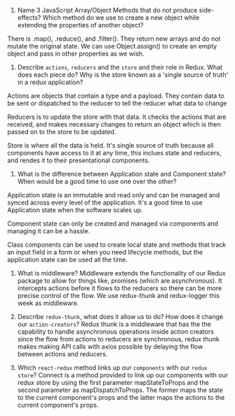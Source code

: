 1.  Name 3 JavaScript Array/Object Methods that do not produce side-effects? Which method do we use to create a new object while extending the properties of another object?

There is .map(), .reduce(), and .filter(). 
They return new arrays and do not mutate the original state. We can use Object.assign() to create an empty object and pass in other properties as we wish.


1.  Describe `actions`, `reducers` and the `store` and their role in Redux. What does each piece do? Why is the store known as a 'single source of truth' in a redux application?

Actions are objects that contain a type and a payload. They contain data to be sent or dispatched to the reducer to tell the reducer what data to change

Reducers is to update the store with that data. It checks the actions that are received, and makes necessary changes to return an object which is then passed on to the store to be updated. 

Store is where all the data is held. It's single source of truth because all components have access to it at any time, this inclues state and reducers, and rendes it to their presentational components.


1.  What is the difference between Application state and Component state? When would be a good time to use one over the other?

Application state is an immutable and read only and can be managed and synced across every level of the application.
It's a good time to use Application state when the software scales up. 

Component state can only be created and managed via components and managing it can be a hassle. 

Class components can be used to create local state and methods that track an input field in a form or when you need lifecycle methods, but the application state can be used all the time.

1.  What is middleware?
Middleware extends the functionality of our Redux package to allow for things like, promises (which are asynchronous). It intercepts actions before it flows to the reducers so there can be more precise control of the flow. We use redux-thunk and redux-logger this week as middleware.

1.  Describe `redux-thunk`, what does it allow us to do? How does it change our `action-creators`?
Redux thunk is a middleware that has the the capability to handle asynchronous operations inside action creators since the flow from actions to reducers are synchronous, redux thunk makes making API calls with axios possible by delaying the flow between actions and reducers.

1.  Which `react-redux` method links up our `components` with our `redux store`?
Connect is a method provided to link up our components with our redux store by using the first parameter mapStateToProps and the second parameter as mapDispatchToProps. The former maps the state to the current component's props and the latter maps the actions to the current component's props.
